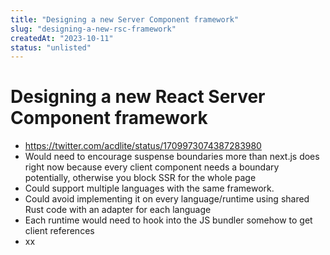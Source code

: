 ```yaml
---
title: "Designing a new Server Component framework"
slug: "designing-a-new-rsc-framework"
createdAt: "2023-10-11"
status: "unlisted"
---
```


# Designing a new React Server Component framework

- https://twitter.com/acdlite/status/1709973074387283980
- Would need to encourage suspense boundaries more than next.js does right now because every client component needs a boundary potentially, otherwise you block SSR for the whole page
- Could support multiple languages with the same framework.
- Could avoid implementing it on every language/runtime using shared Rust code with an adapter for each language
- Each runtime would need to hook into the JS bundler somehow to get client references
- xx
